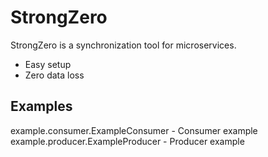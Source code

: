 # StrongZero

StrongZero is a synchronization tool for microservices.

- Easy setup 
- Zero data loss


## Examples

example.consumer.ExampleConsumer - Consumer example
example.producer.ExampleProducer - Producer example

